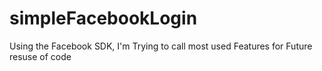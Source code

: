 # simpleFacebookLogin


Using the Facebook SDK, I'm Trying to call most used Features for Future resuse of code 

